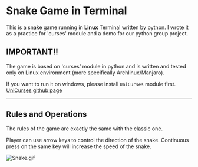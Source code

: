 # Snake Game in Terminal

This is a snake game running in **Linux** Terminal written by python. I wrote it as a practice for 'curses' module and a demo for our python group project.

## IMPORTANT!!

The game is based on 'curses' module in python and is written and tested only on Linux environment (more specifically Archlinux/Manjaro).

If you want to run it on windows, please install `UniCurses` module first. [UniCurses github page](https://github.com/unicurses/unicurses)

---

## Rules and Operations

The rules of the game are exactly the same with the classic one. 

Player can use arrow keys to control the direction of the snake. Continuous press on the same key will increase the speed of the snake.

![Snake.gif](https://s2.loli.net/2022/10/24/4RDQKyo6cjhSbwC.gif)
